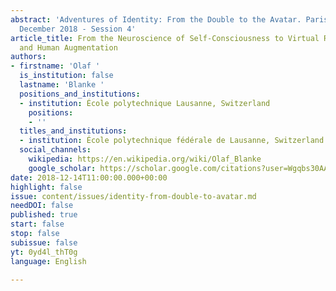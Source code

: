 ```yaml
---
abstract: 'Adventures of Identity: From the Double to the Avatar. Paris IAS, 13-14
  December 2018 - Session 4'
article_title: From the Neuroscience of Self-Consciousness to Virtual Reality, Digiceuticals,
  and Human Augmentation
authors:
- firstname: 'Olaf '
  is_institution: false
  lastname: 'Blanke '
  positions_and_institutions:
  - institution: École polytechnique Lausanne, Switzerland
    positions:
    - ''
  titles_and_institutions:
  - institution: École polytechnique fédérale de Lausanne, Switzerland
  social_channels:
    wikipedia: https://en.wikipedia.org/wiki/Olaf_Blanke
    google_scholar: https://scholar.google.com/citations?user=Wgqbs30AAAAJ&hl=en
date: 2018-12-14T11:00:00.000+00:00
highlight: false
issue: content/issues/identity-from-double-to-avatar.md
needDOI: false
published: true
start: false
stop: false
subissue: false
yt: 0yd4l_thT0g
language: English

---
```

<Youtube yt="0yd4l_thT0g" caption="From the Neuroscience of Self-Consciousness to Virtual Reality, Digiceuticals, and Human Augmentation" start="false" stop="false"></Youtube>
